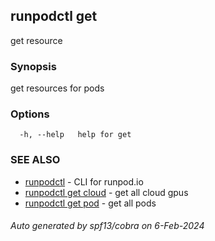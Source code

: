 ## runpodctl get

get resource

### Synopsis

get resources for pods

### Options

```
  -h, --help   help for get
```

### SEE ALSO

* [runpodctl](runpodctl.md)	 - CLI for runpod.io
* [runpodctl get cloud](runpodctl_get_cloud.md)	 - get all cloud gpus
* [runpodctl get pod](runpodctl_get_pod.md)	 - get all pods

###### Auto generated by spf13/cobra on 6-Feb-2024
